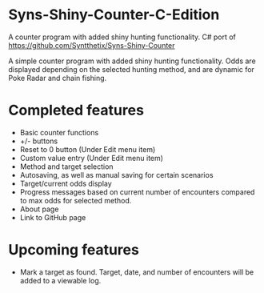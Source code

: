 # Syns-Shiny-Counter-C-Edition
A counter program with added shiny hunting functionality. C# port of https://github.com/Syntthetix/Syns-Shiny-Counter

A simple counter program with added shiny hunting functionality. Odds are displayed depending on the selected hunting method, and are dynamic for Poke Radar and chain fishing.

# Completed features
- Basic counter functions
- +/- buttons
- Reset to 0 button (Under Edit menu item)
- Custom value entry (Under Edit menu item)
- Method and target selection
- Autosaving, as well as manual saving for certain scenarios
- Target/current odds display
- Progress messages based on current number of encounters compared to max odds for selected method.
- About page
- Link to GitHub page

# Upcoming features
- Mark a target as found. Target, date, and number of encounters will be added to a viewable log.
